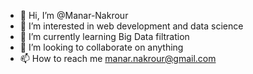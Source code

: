 - 👋 Hi, I’m @Manar-Nakrour
- 👀 I’m interested in web development and data science
- 🌱 I’m currently learning Big Data filtration
- 💞️ I’m looking to collaborate on anything
- 📫 How to reach me manar.nakrour@gmail.com

<!---
Manar-Nakrour/Manar-Nakrour is a ✨ special ✨ repository because its `README.md` (this file) appears on your GitHub profile.
You can click the Preview link to take a look at your changes.
--->
